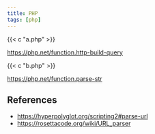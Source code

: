 ```yaml
---
title: PHP
tags: [php]
---
```


{{< c "a.php" >}}

<https://php.net/function.http-build-query>

{{< c "b.php" >}}

<https://php.net/function.parse-str>

## References

- <https://hyperpolyglot.org/scripting2#parse-url>
- <https://rosettacode.org/wiki/URL_parser>
